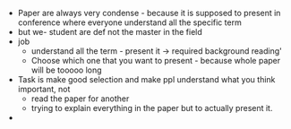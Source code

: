 * Paper are always very condense - because it is supposed to present in conference where everyone understand all the specific term
* but we- student are def not the master in the field
* job
	* understand all the term - present it
	    ->  required background reading'
	* Choose which one that you want to present - because whole paper will be tooooo long
* Task is make good selection and make ppl understand what you think important, not
	* read the paper for another
	* trying to explain everything in the paper but to actually present it.
* 
